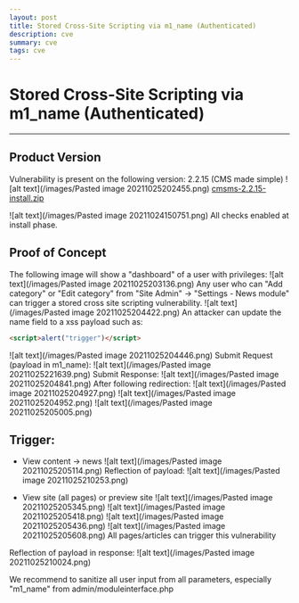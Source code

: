 ```yaml
---
layout: post
title: Stored Cross-Site Scripting via m1_name (Authenticated)
description: cve
summary: cve
tags: cve
---
```

# Stored Cross-Site Scripting via m1_name (Authenticated)
---
## Product Version
Vulnerability is present on the following version: 2.2.15 (CMS made simple)
![alt text](/images/Pasted image 20211025202455.png)
<a href="/download/cmsms/cmsms-2.2.15-install.zip" download>cmsms-2.2.15-install.zip</a>

![alt text](/images/Pasted image 20211024150751.png)
All checks enabled at install phase.
## Proof of Concept
The following image will show a "dashboard" of a user with privileges:
![alt text](/images/Pasted image 20211025203136.png)
Any user who can "Add category" or "Edit category" from "Site Admin" -> "Settings - News module" can trigger a stored cross site scripting vulnerability.
![alt text](/images/Pasted image 20211025204422.png)
An attacker can update the name field to a xss payload such as:
```html
<script>alert("trigger")</script>
```

![alt text](/images/Pasted image 20211025204446.png)
Submit Request (payload in m1_name):
![alt text](/images/Pasted image 20211025221639.png)
Submit Response:
![alt text](/images/Pasted image 20211025204841.png)
After following redirection:
![alt text](/images/Pasted image 20211025204927.png)
![alt text](/images/Pasted image 20211025204952.png)
![alt text](/images/Pasted image 20211025205005.png)



## Trigger:
- View content -> news
![alt text](/images/Pasted image 20211025205114.png)
Reflection of payload:
![alt text](/images/Pasted image 20211025210253.png) 

-  View site (all pages) or preview site
![alt text](/images/Pasted image 20211025205345.png)
![alt text](/images/Pasted image 20211025205418.png)
![alt text](/images/Pasted image 20211025205436.png)
![alt text](/images/Pasted image 20211025205608.png)
All pages/articles can trigger this vulnerability

Reflection of payload in response:
![alt text](/images/Pasted image 20211025210024.png)

We recommend to sanitize all user input from all parameters, especially "m1_name" from 
admin/moduleinterface.php




